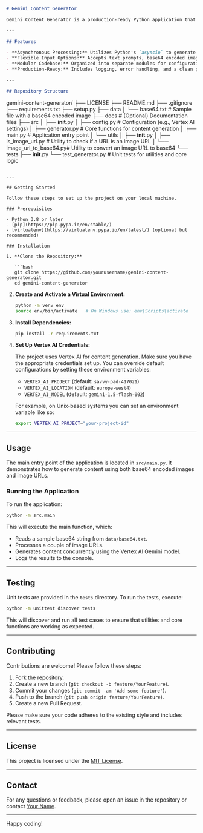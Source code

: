 ```markdown
# Gemini Content Generator

Gemini Content Generator is a production-ready Python application that leverages Vertex AI's Gemini model to generate content from text prompts and images. It supports both base64 encoded images and image URLs, making it flexible for various use cases such as image analysis, description generation, and more.

---

## Features

- **Asynchronous Processing:** Utilizes Python's `asyncio` to generate content concurrently for multiple inputs.
- **Flexible Input Options:** Accepts text prompts, base64 encoded images, or image URLs.
- **Modular Codebase:** Organized into separate modules for configuration, core functionality, and utilities.
- **Production-Ready:** Includes logging, error handling, and a clean project structure suitable for public repositories and collaborative development.

---

## Repository Structure

```
gemini-content-generator/
├── LICENSE
├── README.md
├── .gitignore
├── requirements.txt
├── setup.py
├── data
│   └── base64.txt                # Sample file with a base64 encoded image
├── docs                          # (Optional) Documentation files
├── src
│   ├── __init__.py
│   ├── config.py                 # Configuration (e.g., Vertex AI settings)
│   ├── generator.py              # Core functions for content generation
│   ├── main.py                   # Application entry point
│   └── utils
│       ├── __init__.py
│       ├── is_image_url.py       # Utility to check if a URL is an image URL
│       └── image_url_to_base64.py# Utility to convert an image URL to base64
└── tests
    ├── __init__.py
    └── test_generator.py         # Unit tests for utilities and core logic
```

---

## Getting Started

Follow these steps to set up the project on your local machine.

### Prerequisites

- Python 3.8 or later
- [pip](https://pip.pypa.io/en/stable/)
- [virtualenv](https://virtualenv.pypa.io/en/latest/) (optional but recommended)

### Installation

1. **Clone the Repository:**

   ```bash
   git clone https://github.com/yourusername/gemini-content-generator.git
   cd gemini-content-generator
   ```

2. **Create and Activate a Virtual Environment:**

   ```bash
   python -m venv env
   source env/bin/activate   # On Windows use: env\Scripts\activate
   ```

3. **Install Dependencies:**

   ```bash
   pip install -r requirements.txt
   ```

4. **Set Up Vertex AI Credentials:**

   The project uses Vertex AI for content generation. Make sure you have the appropriate credentials set up. You can override default configurations by setting these environment variables:

   - `VERTEX_AI_PROJECT` (default: `savvy-pad-417021`)
   - `VERTEX_AI_LOCATION` (default: `europe-west4`)
   - `VERTEX_AI_MODEL` (default: `gemini-1.5-flash-002`)

   For example, on Unix-based systems you can set an environment variable like so:

   ```bash
   export VERTEX_AI_PROJECT="your-project-id"
   ```

---

## Usage

The main entry point of the application is located in `src/main.py`. It demonstrates how to generate content using both base64 encoded images and image URLs.

### Running the Application

To run the application:

```bash
python -m src.main
```

This will execute the main function, which:
- Reads a sample base64 string from `data/base64.txt`.
- Processes a couple of image URLs.
- Generates content concurrently using the Vertex AI Gemini model.
- Logs the results to the console.

---

## Testing

Unit tests are provided in the `tests` directory. To run the tests, execute:

```bash
python -m unittest discover tests
```

This will discover and run all test cases to ensure that utilities and core functions are working as expected.

---

## Contributing

Contributions are welcome! Please follow these steps:

1. Fork the repository.
2. Create a new branch (`git checkout -b feature/YourFeature`).
3. Commit your changes (`git commit -am 'Add some feature'`).
4. Push to the branch (`git push origin feature/YourFeature`).
5. Create a new Pull Request.

Please make sure your code adheres to the existing style and includes relevant tests.

---

## License

This project is licensed under the [MIT License](LICENSE).

---

## Contact

For any questions or feedback, please open an issue in the repository or contact [Your Name](mailto:your.email@example.com).

---

Happy coding!
```